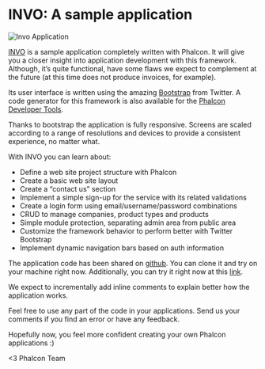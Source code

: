 INVO: A sample application
==========================

![Invo Application](https://static-blog.phalconphp.com/images/posts/2012-04-07-invo.png)

[INVO](https://github.com/phalcon/invo) is a sample application completely 
written with Phalcon. It will give you a closer insight into application 
development with this framework. Although, it’s quite functional, have some 
flaws we expect to complement at the future (at this time does not produce 
invoices, for example).

Its user interface is written using the amazing 
[Bootstrap](https://twitter.github.com) from Twitter. A code generator for this 
framework is also available for the [Phalcon Developer Tools](https://docs.phalconphp.com/en/latest/reference/tools.html).

Thanks to bootstrap the application is fully responsive. Screens are scaled 
according to a range of resolutions and devices to provide a consistent 
experience, no matter what.

With INVO you can learn about:

-   Define a web site project structure with Phalcon
-   Create a basic web site layout
-   Create a “contact us” section
-   Implement a simple sign-up for the service with its related validations
-   Create a login form using email/username/password combinations 
-   CRUD to manage companies, product types and products
-   Simple module protection, separating admin area from public area
-   Customize the framework behavior to perform better with Twitter
    Bootstrap
-   Implement dynamic navigation bars based on auth information

The application code has been shared on 
[github](https://github.com/phalcon/invo). You can clone it and try on your 
machine right now. Additionally, you can try it right now at this
[link](https://invo.phalconphp.com).

We expect to incrementally add inline comments to explain better how the
application works.

Feel free to use any part of the code in your applications. Send us your
comments if you find an error or have any feedback. 

Hopefully now, you feel more confident creating your own Phalcon applications :)

<3
Phalcon Team